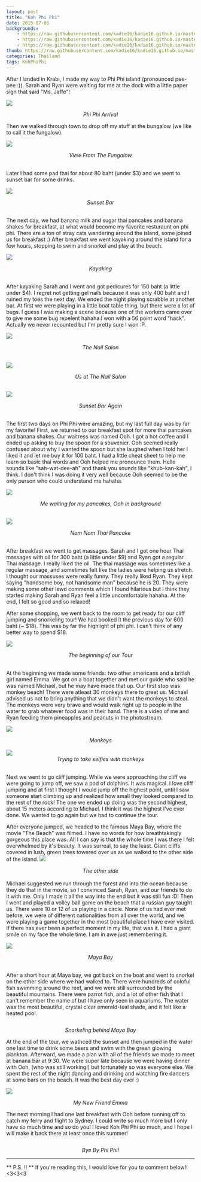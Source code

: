 ```yaml
---
layout: post
title: "Koh Phi Phi"
date: 2015-07-06
backgrounds:
    - https://raw.githubusercontent.com/kadie16/kadie16.github.io/master/assets/images/posts/phi-phi/bungalowView.JPG
    - https://raw.githubusercontent.com/kadie16/kadie16.github.io/master/assets/images/posts/phi-phi/sunset.JPG
    - https://raw.githubusercontent.com/kadie16/kadie16.github.io/master/assets/images/posts/phi-phi/bungalowView.JPG
thumb: https://raw.githubusercontent.com/kadie16/kadie16.github.io/master/assets/images/posts/phi-phi/waterSelfie.JPG
categories: Thailand
tags: KohPhiPhi
---
```


After I landed in Krabi, I made my way to Phi Phi island (pronounced pee-pee :)). Sarah and Ryan were waiting for me at the dock with a little paper sign that said "Ms. Jaffe"! 

<img src="https://raw.githubusercontent.com/kadie16/kadie16.github.io/master/assets/images/posts/phi-phi/ferry.JPG"> _<center>Phi Phi Arrival</center>_

Then we walked through town to drop off my stuff at the bungalow (we like to call it the fungalow). 

<img src="https://raw.githubusercontent.com/kadie16/kadie16.github.io/master/assets/images/posts/phi-phi/bungalowView.JPG">_<center> View From The Fungalow </center>_ <br>

Later I had some pad thai for about 80 baht (under $3) and we went to sunset bar for some drinks. 


<img src="https://raw.githubusercontent.com/kadie16/kadie16.github.io/master/assets/images/posts/phi-phi/sunsetBar.JPG">_<center> Sunset Bar </center>_ <br>

The next day, we had banana milk and sugar thai pancakes and banana shakes for breakfast, at what would become my favorite resturaunt on phi phi. There are a ton of stray cats wandering around the island, some joined us for breakfast :) <img src="" style="float:right;"> After breakfast we went kayaking around the island for a few hours, stopping to swim and snorkel and play at the beach. 


<img src="https://raw.githubusercontent.com/kadie16/kadie16.github.io/master/assets/images/posts/phi-phi/kayak.JPG">_<center> Kayaking </center>_ <br>

After kayaking Sarah and I went and got pedicures for 150 baht (a little under $4). I regret not getting gel nails because it was only 400 baht and I ruined my toes the next day. We ended the night playing scrabble at another bar. At first we were playing in a little boat table thing, but there were a lot of bugs. I guess I was making a scene because one of the workers came over to give me some bug repelent hahaha.I won with a 56 point word "hack". Actually we never recounted but I'm pretty sure I won :P. 

<img src="https://raw.githubusercontent.com/kadie16/kadie16.github.io/master/assets/images/posts/phi-phi/nailPolish.JPG">_<center> The Nail Salon </center>_ <br>

<img src="https://raw.githubusercontent.com/kadie16/kadie16.github.io/master/assets/images/posts/phi-phi/nailSelfie.JPG">_<center> Us at The Nail Salon </center>_ <br>

<img src="https://raw.githubusercontent.com/kadie16/kadie16.github.io/master/assets/images/posts/phi-phi/sunset2.JPG">_<center> Sunset Bar Again </center>_ <br> 

The first two days on Phi Phi were amazing, but my last full day was by far my favorite! First, we returned to our breakfast spot for more thai pancakes and banana shakes. Our waitress was named Ooh. I got a hot coffee and I ended up asking to buy the spoon for a souvenier. Ooh seemed really confused about why I wanted the spoon but she laughed when I told her I liked it and let me buy it for 100 baht. I had a little cheat sheet to help me learn so basic thai words and Ooh helped me pronounce them. Hello sounds like "sah-wat-dee-ah" and thank you sounds like "khub-kan-kah", I think. I don't think I was doing it very well because Ooh seemed to be the only person who could understand me hahaha.

<img src="https://raw.githubusercontent.com/kadie16/kadie16.github.io/master/assets/images/posts/phi-phi/breakfast.JPG">_<center> Me waiting for my pancakes, Ooh in background </center>_ <br> 

<img src="https://raw.githubusercontent.com/kadie16/kadie16.github.io/master/assets/images/posts/phi-phi/thaiPancake.JPG">_<center> Nom Nom Thai Pancake </center>_ <br> 

After breakfast we went to get massages. Sarah and I got one hour Thai massages with oil for 300 baht (a little under $9) and Ryan got a regular Thai massage. I really liked the oil. The thai massage was sometimes like a regular massage, and sometimes felt like the ladies were helping us stretch. I thought our massuses were really funny. They really liked Ryan. They kept saying "handsome boy, not handsome man" because he is 20. They were making some other lewd comments which I found hilarious but I think they started making Sarah and Ryan feel a little uncomfortable hahaha. At the end, I felt so good and so relaxed! 

After some shopping, we went back to the room to get ready for our cliff jumping and snorkeling tour! We had booked it the previous day for 600 baht (~ $18). This was by far the highlight of phi phi. I can't think of any better way to spend $18. 

<img src="https://raw.githubusercontent.com/kadie16/kadie16.github.io/master/assets/images/posts/phi-phi/preTour.JPG"> _<center> The beginning of our Tour </center>_ <br>

At the beginning we made some friends: two other americans and a british girl named Emma. We got on a boat together and met our guide who said he was named Michael, but he may have made that up. Our first stop was monkey beach! There were atleast 30 monkeys there to greet us. Michael advised us not to bring anything that we didn't want the monkeys to steal. The monkeys were very brave and would walk right up to people in the water to grab whatever food was in their hand. There is a video of me and Ryan feeding them pineapples and peanuts in the photostream. 

<img src="https://raw.githubusercontent.com/kadie16/kadie16.github.io/master/assets/images/posts/phi-phi/monkeys.JPG">_<center> Monkeys </center>_ <br> 
<img src="https://raw.githubusercontent.com/kadie16/kadie16.github.io/master/assets/images/posts/phi-phi/monkeySelfie.JPG">_<center> Trying to take selfies with monkeys </center>_ <br> 

Next we went to go cliff jumping. While we were approaching the cliff we were going to jump off, we saw a pod of dolphins. It was magical. I love cliff jumping and at first I thought I would jump off the highest point, until I saw someone start climbing up and realized how small they looked compared to the rest of the rock! The one we ended up doing was the second highest, about 15 meters according to Michael. I think it was the highest I've ever done. We wanted to go again but we had to continue the tour. 

After everyone jumped, we headed to the famous Maya Bay, where the movie "The Beach" was filmed. I have no words for how breathtakingly gorgeous this place was. All I can say is that the whole time I was there I felt overwhelmed by it's beauty. It was surreal, to say the least. Giant cliffs covered in lush, green trees towered over us as we walked to the other side of the island. 
<img src="https://raw.githubusercontent.com/kadie16/kadie16.github.io/master/assets/images/posts/phi-phi/mayaBaySelfie.JPG">_<center> The other side </center>_ <br> 
Michael suggested we run through the forest and into the ocean because they do that in the movie, so I convinced Sarah, Ryan, and our friends to do it with me. Only I made it all the way into the end but it was still fun :D! Then I went and played a volley ball game on the beach that a russian guy taught us. There were 10 or 12 of us playing in a circle. None of us had ever met before, we were of different nationalities from all over the world, and we were playing a game together in the most beautiful place I have ever visited. If there has ever been a perfect moment in my life, that was it. I had a giant smile on my face the whole time. I am in awe just remembering it.  

<img src="https://raw.githubusercontent.com/kadie16/kadie16.github.io/master/assets/images/posts/phi-phi/mayaBay.JPG">_<center> Maya Bay </center>_ <br> 

After a short hour at Maya bay, we got back on the boat and went to snorkel on the other side where we had walked to. There were hundreds of coloful fish swimming around the reef, and we were still surrounded by the beautiful mountains. There were parrot fish, and a lot of other fish that I can't remember the name of but I have only seen in aquariums. The water was the most beautiful, crystal clear emerald-teal shade, and it felt like a heated pool. 

<img src=""> _<center> Snorkeling behind Maya Bay </center>_

At the end of the tour, we wathced the sunset and then jumped in the water one last time to drink some beers and swim with the green glowing plankton. Afterward, we made a plan with all of the friends we made to meet at banana bar at 9:30. We were super late because we were having dinner with Ooh, (who was still working!) but fortunately so was everyone else. We spent the rest of the night dancing and drinking and watching fire dancers at some bars on the beach. It was the best day ever :) 

<img src="https://raw.githubusercontent.com/kadie16/kadie16.github.io/master/assets/images/posts/phi-phi/emmeAndMe.JPG">_<center>My New Friend Emma</center>_

The next morning I had one last breakfast with Ooh before running off to catch my ferry and flight to Sydney. I could write so much more but I only have so much time and so do you! I loved Koh Phi Phi so much, and I hope I will make it back there at least once this summer! 

<img src=""> _<center>Bye By Phi Phi!</center>_


*** 

** P.S. !! ** If you're reading this, I would love for you to comment below!! <3<3<3






